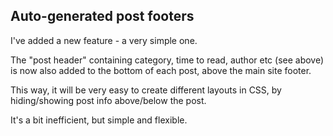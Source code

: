 ## Auto-generated post footers

I've added a new feature - a very simple one.

The "post header" containing category, time to read, author etc (see above) is now also added to the bottom of each post, above the main site footer.

This way, it will be very easy to create different layouts in CSS, by hiding/showing post info above/below the post.

It's a bit inefficient, but simple and flexible.
